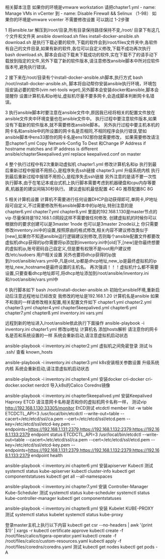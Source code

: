 相关脚本注意 
  如果你的环境是vmware workstation 请把chapter1.yml - name: Manage VMs in vCenter 到 - name: Disable Firewall && Selinux  （1-98）
  如果你的环境是vmware vcenter 不需要修改设置 可以跳过 1-2步骤
  
1 将ansible.tar 解压到/root/目录,所有目录保持路径保持不变,/root/ 目录下有这几个文件和文件夹 ansible  download.sh  files  install-docker-ansible.sh
  download.sh 是执行下载必要的软件,下载的软件会到/root/files文件夹中,各软件有自己的文件目录,如果有新的软件,各位可以自定义修改,下载不成功再次执行bash download.sh,
  脚本会自动下载未下载成功的软件,实在下载不了的请手动下载放到指定的文件,另外下载了新的软件版本,请注意修改ansible脚本中所对应软件版本号,避免执行错误。

2 接下来在/root/目录有个install-docker-ansible.sh脚本,执行方式 bash /root/install-docker-ansible.sh,
  脚本将自动帮你安装ansible执行环境，环境包括安装必要的软件(vim net-tools wget),另外脚本会安装docker和ansible,脚本会提醒你
  设置计算机名和ip地址,虚拟机尽量不要多网卡,会造成脚本判断网卡名错误。

3 执行ansible脚本时要注意在ansible文件中,原因我已经将相关的配置文件放在ansible文件夹中环境变量也在ansible文件中。
  执行过程中要注意软件版本,如果没有下载新的软件版本,就不需要修改ansible脚本。
  另外执行过程中要主机本机的网卡名和ansible中的所设置的网卡名是否相同,不相同程序会执行错误,譬如ansible脚本中ens33那你的网卡名是ens192那你就需要修改，
  如果需要修改请注意chapter1.yml Copy Network-Config To Dest 和Change IP Address if hostname matches and IP address is different
  ansible/chapter5keepalived.yml  replace keepalived.conf on master

4 整个执行过程中有2次重新动虚拟机
  chapter1.yml 修改计算机名和ip 执行到最后重新过程中报错不用担心,是程序失去ssh链接
  chapter3.yml 升级系统内核   执行到最后重新过程中报错不用担心,是程序失去ssh链接
  另外注意的是请不要一次性执行脚本,由于在笔记本或台式机上执行脚本需要考虑到机器硬盘和cpu内存等要素,机器差的建议间隔30秒执行。
  建议虚拟机最低配置 4C 4G 推荐配置8C 8G

5 相关计算机设置
  计算机不需要进行任何设置DHCP自动获得即可,单网卡,IP地址段可自定义,不过需要修改所有ansible脚本中的ip地址,特别注意的是
  chapter6.yml  chapter7.yml  chapter8.yml 里面的192.168.1.130是master节点的vip
  尽量保持是192.168.1.0网段这样不需要做任何修改.
  创建虚拟机的时候你可以根据你的要求创建可以是3master 1node 也可以是3master 2node以上
  你只需要修改inventory.ini中的设置,按照原由的格式修改,相关内容不建议修改类似于[new],如果你不知道ansible运行逻辑建议别修改,否则每个ansible配置文件都要改
  虚拟机dhcp获得的ip你需要将ip添加到inventory.ini中[old]下,[new]是你最终想要的虚拟机ip,账号密码自己自定义,但是要有权限不是root用户建议修改/etc/sudoers 用户相关设置
  另外也要将dhcp获得的ip放到/root/ansible/vars.yml中,凡是old_ip都是dhcp地址,new_ip是最终虚拟机的ip地址,new_hostname是最终设置的主机名。
  再次强调！！！虚拟机什么都不需要设置,只要查看dhcp地址即可,将dhcp地址添加到/root/ansible/inventory.ini和/root/ansible/vars.yml中
  

6 执行脚本如下
  bash /root/install-docker-ansible.sh  初始化ansible环境,重新启动后注意远程地址已经改变
  我修改的地址是192.168.1.20 计算机名是ansible  如果不和我的一样请修改相关配置,相关配置文件如下
  chapter1.yml  chapter2.yml  chapter3.yml  chapter4.yml  chapter5keepalived.yml  chapter6.yml  chapter7.yml  chapter8.yml  inventory.ini vars.yml
  
  远程到新的地址进入/root/ansible依此执行下面操作
  ansible-playbook -i inventory.ini chapter1.yml   修改ip地址 计算机名 添加hosts解析 请注意你的网卡名是否和系统设置的一样 系统会重新启动,请注意虚拟机启动状态
  
  ansible-playbook -i inventory.ini chapter2.yml   虚拟机之间免密登录 
  测试 ls .ssh/ 查看 known_hosts
  
  ansible-playbook -i inventory.ini chapter3.yml   k8s安装相关参数设置 升级系统内核  系统会重新启动,请注意虚拟机启动状态

  ansible-playbook -i inventory.ini chapter4.yml   安装docker cri-docker cri-docker.socket nerdctl 导入k8s的Calico Coredns镜像

  ansible-playbook -i inventory.ini chapter5keepalived.yml  安装Keepalived  Haproxy ETCD 请注意网卡名称是否和你的虚拟机网卡名称一样，
  测试vip
  http://192.168.1.130:33305/monitor 
  EtCD测试
  etcdctl member list -w table
  ETCDCTL_API=3 /usr/local/bin/etcdctl --write-out=table --cacert=/etc/etcd/ssl/ca.pem --cert=/etc/etcd/ssl/etcd.pem --key=/etc/etcd/ssl/etcd-key.pem --endpoints=https://192.168.1.131:2379,https://192.168.1.132:2379,https://192.168.1.133:2379 endpoint status
  ETCDCTL_API=3 /usr/local/bin/etcdctl --write-out=table --cacert=/etc/etcd/ssl/ca.pem --cert=/etc/etcd/ssl/etcd.pem --key=/etc/etcd/ssl/etcd-key.pem --endpoints=https://192.168.1.131:2379,https://192.168.1.132:2379,https://192.168.1.133:2379 endpoint health 
 
  ansible-playbook -i inventory.ini chapter6.yml 安装apiserver Kubectl 
  测试
  systemctl status kube-apiserver
  kubectl cluster-info
  kubectl get componentstatuses
  kubectl get all --all-namespaces

  ansible-playbook -i inventory.ini chapter7.yml  安装 Controller-Manager  Kube-Scheduler 
  测试
  systemctl status kube-scheduler
  systemctl status kube-controller-manager
  kubectl get componentstatuses

  ansible-playbook -i inventory.ini chapter8.yml  安装 Kubelet KUBE-PROXY      
  测试
  systemctl status kubelet 
  systemctl status kube-proxy
  
  登录master主机上执行以下内容
  kubectl get csr --no-headers | awk '{print $1}' | xargs -r kubectl certificate approve
  kubectl create -f /root/files/calico/tigera-operator.yaml
  kubectl create -f /root/files/calico/custom-resources.yaml
  kubectl apply -f /root/files/coredns/coredns.yaml 
  测试
  kubectl get nodes
  kubectl get pods -A
  
